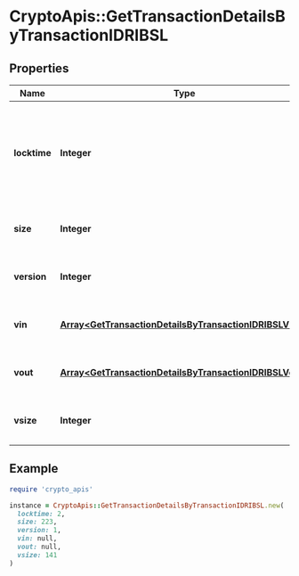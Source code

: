 # CryptoApis::GetTransactionDetailsByTransactionIDRIBSL

## Properties

| Name | Type | Description | Notes |
| ---- | ---- | ----------- | ----- |
| **locktime** | **Integer** | Represents the time at which a particular transaction can be added to the blockchain. |  |
| **size** | **Integer** | Represents the total size of this transaction. |  |
| **version** | **Integer** | Represents transaction version number. |  |
| **vin** | [**Array&lt;GetTransactionDetailsByTransactionIDRIBSLVin&gt;**](GetTransactionDetailsByTransactionIDRIBSLVin.md) | Represents the transaction inputs. |  |
| **vout** | [**Array&lt;GetTransactionDetailsByTransactionIDRIBSLVout&gt;**](GetTransactionDetailsByTransactionIDRIBSLVout.md) | Represents the transaction outputs. |  |
| **vsize** | **Integer** | Represents the virtual size of this transaction. |  |

## Example

```ruby
require 'crypto_apis'

instance = CryptoApis::GetTransactionDetailsByTransactionIDRIBSL.new(
  locktime: 2,
  size: 223,
  version: 1,
  vin: null,
  vout: null,
  vsize: 141
)
```

